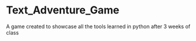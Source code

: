 # Text_Adventure_Game

A game created to showcase all the tools learned in python after 3 weeks of class

